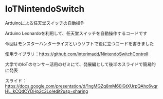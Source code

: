 # IoTNintendoSwitch
Arduinoによる任天堂スイッチの自動操作

Arduino Leonardoを利用して、任天堂スイッチを自動操作するコードです

今回はモンスターハンターライズというソフトで役に立つコードを書きました

使用ライブラリ：https://github.com/interimadd/NintendoSwitchControll

大学でのIoTのセンサー活用のゼミにて、発展編として後半のスライドで簡易的に発表


スライド：https://docs.google.com/presentation/d/1ngMGZq8mM60iGtXUrpQAhc6vqrHL_kCQdCYDHp2c3Lo/edit?usp=sharing
